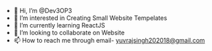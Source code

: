 - 👋 Hi, I’m @Dev3OP3
- 👀 I’m interested in Creating Small Website Tempelates
- 🌱 I’m currently learning ReactJS
- 💞️ I’m looking to collaborate on Website
- 📫 How to reach me through email- yuvrajsingh202018@gmail.com

<!---
Dev3OP3/Dev3OP3 is a ✨ special ✨ repository because its `README.md` (this file) appears on your GitHub profile.
You can click the Preview link to take a look at your changes.
--->
